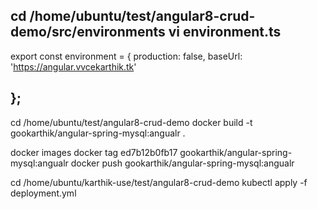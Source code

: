 cd /home/ubuntu/test/angular8-crud-demo/src/environments
vi environment.ts
------------------------------------------
export const environment = {
  production: false,
  baseUrl: 'https://angular.vvcekarthik.tk'

};
--------------------------------------------
cd /home/ubuntu/test/angular8-crud-demo
docker build -t gookarthik/angular-spring-mysql:angualr .

docker images
docker tag ed7b12b0fb17 gookarthik/angular-spring-mysql:angualr
docker push gookarthik/angular-spring-mysql:angualr

cd /home/ubuntu/karthik-use/test/angular8-crud-demo
kubectl apply -f deployment.yml
